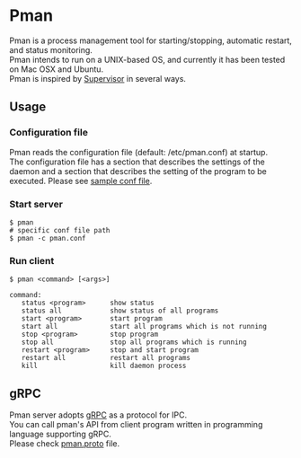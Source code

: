 # Pman
Pman is a process management tool for starting/stopping, automatic restart, and status monitoring.  
Pman intends to run on a UNIX-based OS, and currently it has been tested on Mac OSX and Ubuntu.  
Pman is inspired by [Supervisor](https://github.com/Supervisor/supervisor) in several ways.

## Usage
### Configuration file
Pman reads the configuration file (default: /etc/pman.conf) at startup.  
The configuration file has a section that describes the settings of the daemon and a section that describes the setting of the program to be executed.
Please see [sample conf file](https://github.com/matsune/pman/blob/master/pman.conf).

### Start server
```shell
$ pman
# specific conf file path
$ pman -c pman.conf
```

### Run client
```shell
$ pman <command> [<args>]

command:
   status <program>      show status
   status all            show status of all programs
   start <program>       start program
   start all             start all programs which is not running
   stop <program>        stop program
   stop all              stop all programs which is running
   restart <program>     stop and start program
   restart all           restart all programs
   kill                  kill daemon process
```

## gRPC
Pman server adopts [gRPC](https://grpc.io) as a protocol for IPC.  
You can call pman's API from client program written in programming language supporting gRPC.  
Please check [pman.proto](https://github.com/matsune/pman/blob/master/protos/pman.proto) file.
